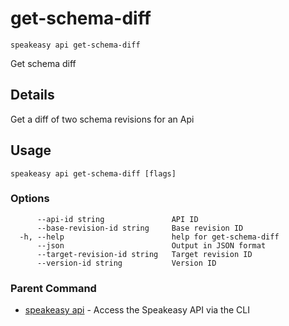 # get-schema-diff  
`speakeasy api get-schema-diff`  


Get schema diff  

## Details

Get a diff of two schema revisions for an Api

## Usage

```
speakeasy api get-schema-diff [flags]
```

### Options

```
      --api-id string               API ID
      --base-revision-id string     Base revision ID
  -h, --help                        help for get-schema-diff
      --json                        Output in JSON format
      --target-revision-id string   Target revision ID
      --version-id string           Version ID
```

### Parent Command

* [speakeasy api](README.md)	 - Access the Speakeasy API via the CLI
